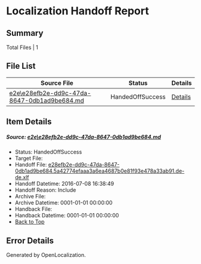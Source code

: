 # <a name='report-top'></a> Localization Handoff Report

## Summary
 Total Files | 1

## File List
 Source File | Status | Details 
 ----------- | ------ | ------- 
 [e2e\e28efb2e-dd9c-47da-8647-0db1ad9be684.md](https://github.com/OpenLocalizationTestOrg/oltest/blob/646daf19a76d49173f0697cbc5db3a84a240df88/e2e/e28efb2e-dd9c-47da-8647-0db1ad9be684.md) | HandedOffSuccess | [Details](#7e4afd53033c9de61d3293520bd18e8e23835f677)

## Item Details
##### <a name='7e4afd53033c9de61d3293520bd18e8e23835f677'></a> Source: [e2e\e28efb2e-dd9c-47da-8647-0db1ad9be684.md](https://github.com/OpenLocalizationTestOrg/oltest/blob/646daf19a76d49173f0697cbc5db3a84a240df88/e2e/e28efb2e-dd9c-47da-8647-0db1ad9be684.md)
* Status: HandedOffSuccess
* Target File: 
* Handoff File: [e28efb2e-dd9c-47da-8647-0db1ad9be684.5a42774efaaa3a6ea4687b0e81f93e478a33ab91.de-de.xlf](https://github.com/OpenLocalizationTestOrg/olhandoff-e2e/blob/3d250c27632492efc3705fe419b50cc277ecc417/ol-handoff/OpenLocalizationTestOrg/oltest-dede-fly/ci/ht/e28efb2e-dd9c-47da-8647-0db1ad9be684.5a42774efaaa3a6ea4687b0e81f93e478a33ab91.de-de.xlf)
* Handoff Datetime: 2016-07-08 16:38:49
* Handoff Reason: Include
* Archive File: 
* Archive Datetime: 0001-01-01 00:00:00
* Handback File: 
* Handback Datetime: 0001-01-01 00:00:00
* [Back to Top](#report-top)


## Error Details

Generated by OpenLocalization.
